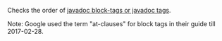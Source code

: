 Checks the order of [javadoc block-tags or javadoc
tags](https://docs.oracle.com/javase/8/docs/technotes/tools/windows/javadoc.html#CHDBEFIF).

Note: Google used the term \"at-clauses\" for block tags in their guide
till 2017-02-28.
